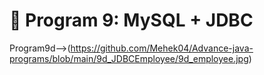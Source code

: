 
# 📌 Program 9: MySQL + JDBC

Program9d-->(https://github.com/Mehek04/Advance-java-programs/blob/main/9d_JDBCEmployee/9d_employee.jpg)
